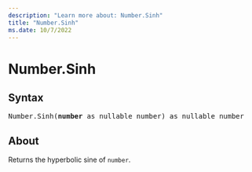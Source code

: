 ```yaml
---
description: "Learn more about: Number.Sinh"
title: "Number.Sinh"
ms.date: 10/7/2022
---
```

# Number.Sinh

## Syntax

<pre>
Number.Sinh(<b>number</b> as nullable number) as nullable number
</pre>

## About

Returns the hyperbolic sine of `number`.
